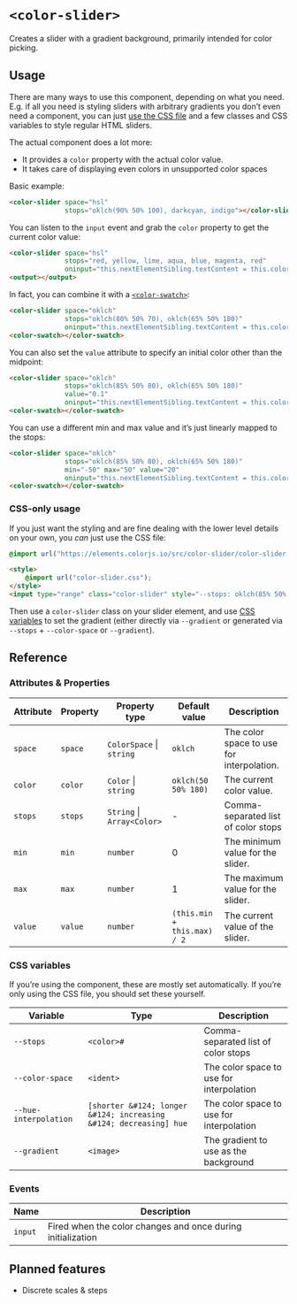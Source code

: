 # `<color-slider>`

Creates a slider with a gradient background, primarily intended for color picking.

## Usage

There are many ways to use this component, depending on what you need.
E.g. if all you need is styling sliders with arbitrary gradients you don’t even need a component,
you can just [use the CSS file](#css-only) and a few classes and CSS variables to style regular HTML sliders.

The actual component does a lot more:
- It provides a `color` property with the actual color value.
- It takes care of displaying even colors in unsupported color spaces

Basic example:

```html
<color-slider space="hsl"
              stops="oklch(90% 50% 100), darkcyan, indigo"></color-slider>
```

You can listen to the `input` event and grab the `color` property to get the current color value:

```html
<color-slider space="hsl"
              stops="red, yellow, lime, aqua, blue, magenta, red"
              oninput="this.nextElementSibling.textContent = this.color"></color-slider>
<output></output>
```

In fact, you can combine it with a [`<color-swatch>`](../color-swatch/):

```html
<color-slider space="oklch"
              stops="oklch(80% 50% 70), oklch(65% 50% 180)"
              oninput="this.nextElementSibling.textContent = this.color"></color-slider>
<color-swatch></color-swatch>
```

You can also set the `value` attribute to specify an initial color other than the midpoint:

```html
<color-slider space="oklch"
              stops="oklch(85% 50% 80), oklch(65% 50% 180)"
			  value="0.1"
              oninput="this.nextElementSibling.textContent = this.color"></color-slider>
<color-swatch></color-swatch>
```

You can use a different min and max value and it’s just linearly mapped to the stops:

```html
<color-slider space="oklch"
              stops="oklch(85% 50% 80), oklch(65% 50% 180)"
			  min="-50" max="50" value="20"
              oninput="this.nextElementSibling.textContent = this.color"></color-slider>
<color-swatch></color-swatch>
```

### CSS-only usage

If you just want the styling and are fine dealing with the lower level details on your own, you *can* just use the CSS file:

```css
@import url("https://elements.colorjs.io/src/color-slider/color-slider.css");
```

```html
<style>
    @import url("color-slider.css");
</style>
<input type="range" class="color-slider" style="--stops: oklch(85% 50% 180), gold" />
```

Then use a `color-slider` class on your slider element, and use [CSS variables](#css-variables) to set the gradient (either directly via `--gradient` or generated via `--stops` + `--color-space` or `--gradient`).

## Reference

### Attributes & Properties

| Attribute | Property | Property type | Default value | Description |
|-----------|----------|---------------|---------------|-------------|
| `space` | `space` | `ColorSpace` &#124; `string` | `oklch` | The color space to use for interpolation. |
| `color` | `color` | `Color` &#124; `string` | `oklch(50 50% 180)` | The current color value. |
| `stops` | `stops` | `String` &#124; `Array<Color>` | - | Comma-separated list of color stops |
| `min` | `min` | `number` | 0 | The minimum value for the slider. |
| `max` | `max` | `number` | 1 | The maximum value for the slider. |
| `value` | `value` | `number` | `(this.min + this.max) / 2` | The current value of the slider. |

### CSS variables

If you’re using the component, these are mostly set automatically.
If you’re only using the CSS file, you should set these yourself.

| Variable | Type | Description |
|----------|---------------|-------------|
| `--stops` | `<color>#` | Comma-separated list of color stops |
| `--color-space` | `<ident>` | The color space to use for interpolation |
| `--hue-interpolation` | `[shorter &#124; longer &#124; increasing &#124; decreasing] hue` | The color space to use for interpolation |
| `--gradient` | `<image>` | The gradient to use as the background |

### Events

| Name | Description |
|------|-------------|
| `input` | Fired when the color changes and once during initialization |

## Planned features

- Discrete scales & steps